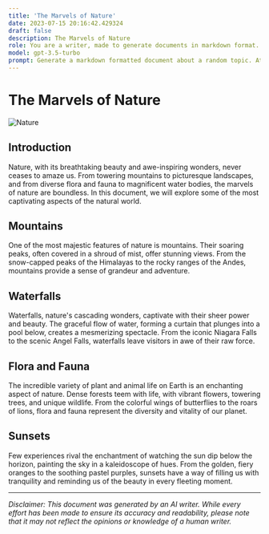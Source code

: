 ```yaml
---
title: 'The Marvels of Nature'
date: 2023-07-15 20:16:42.429324
draft: false
description: The Marvels of Nature
role: You are a writer, made to generate documents in markdown format. It is very important that all of the documents you generate are in valid markdown format.
model: gpt-3.5-turbo
prompt: Generate a markdown formatted document about a random topic. At the bottom, include a disclaimer explaining that the document was generated by you. The first line of the document should be the title. Make sure that the entire document is in proper markdown format, using a mix of various tags to make the document visually appealing.
---
```


# The Marvels of Nature

![Nature](https://cdn.pixabay.com/photo/2015/06/19/21/24/the-road-815297_960_720.jpg)

## Introduction

Nature, with its breathtaking beauty and awe-inspiring wonders, never ceases to amaze us. From towering mountains to picturesque landscapes, and from diverse flora and fauna to magnificent water bodies, the marvels of nature are boundless. In this document, we will explore some of the most captivating aspects of the natural world.

## Mountains
One of the most majestic features of nature is mountains. Their soaring peaks, often covered in a shroud of mist, offer stunning views. From the snow-capped peaks of the Himalayas to the rocky ranges of the Andes, mountains provide a sense of grandeur and adventure.

## Waterfalls
Waterfalls, nature's cascading wonders, captivate with their sheer power and beauty. The graceful flow of water, forming a curtain that plunges into a pool below, creates a mesmerizing spectacle. From the iconic Niagara Falls to the scenic Angel Falls, waterfalls leave visitors in awe of their raw force.

## Flora and Fauna
The incredible variety of plant and animal life on Earth is an enchanting aspect of nature. Dense forests teem with life, with vibrant flowers, towering trees, and unique wildlife. From the colorful wings of butterflies to the roars of lions, flora and fauna represent the diversity and vitality of our planet.

## Sunsets
Few experiences rival the enchantment of watching the sun dip below the horizon, painting the sky in a kaleidoscope of hues. From the golden, fiery oranges to the soothing pastel purples, sunsets have a way of filling us with tranquility and reminding us of the beauty in every fleeting moment.

---

*Disclaimer: This document was generated by an AI writer. While every effort has been made to ensure its accuracy and readability, please note that it may not reflect the opinions or knowledge of a human writer.*